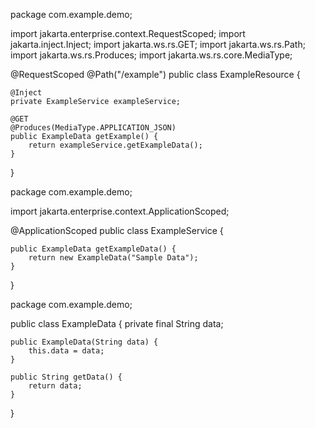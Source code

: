 package com.example.demo;

import jakarta.enterprise.context.RequestScoped;
import jakarta.inject.Inject;
import jakarta.ws.rs.GET;
import jakarta.ws.rs.Path;
import jakarta.ws.rs.Produces;
import jakarta.ws.rs.core.MediaType;

@RequestScoped
@Path("/example")
public class ExampleResource {

    @Inject
    private ExampleService exampleService;

    @GET
    @Produces(MediaType.APPLICATION_JSON)
    public ExampleData getExample() {
        return exampleService.getExampleData();
    }
}

package com.example.demo;

import jakarta.enterprise.context.ApplicationScoped;

@ApplicationScoped
public class ExampleService {

    public ExampleData getExampleData() {
        return new ExampleData("Sample Data");
    }
}

package com.example.demo;

public class ExampleData {
    private final String data;

    public ExampleData(String data) {
        this.data = data;
    }

    public String getData() {
        return data;
    }
}